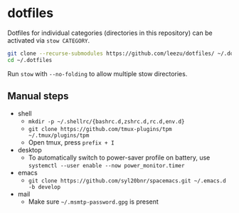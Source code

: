 # dotfiles

Dotfiles for individual categories (directories in this repository) can be
activated via `stow CATEGORY`.

``` bash
git clone --recurse-submodules https://github.com/leezu/dotfiles/ ~/.dotfiles
cd ~/.dotfiles
```

Run `stow` with `--no-folding` to allow multiple stow directories.

## Manual steps
- shell
  - `mkdir -p ~/.shellrc/{bashrc.d,zshrc.d,rc.d,env.d}`
  - `git clone https://github.com/tmux-plugins/tpm ~/.tmux/plugins/tpm`
  - Open tmux, press `prefix + I`
- desktop
  - To automatically switch to power-saver profile on battery, use `systemctl --user enable --now power_monitor.timer`
- emacs
  - `git clone https://github.com/syl20bnr/spacemacs.git ~/.emacs.d -b develop`
- mail
  - Make sure `~/.msmtp-password.gpg` is present

